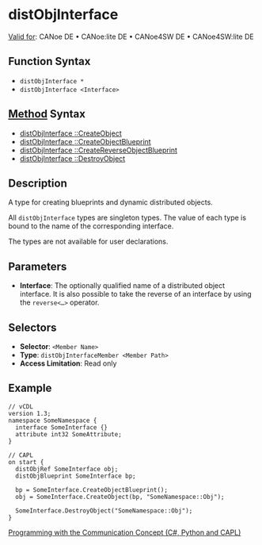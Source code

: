# distObjInterface

[Valid for](../../../Shared/FeatureAvailability.md):  CANoe DE • CANoe:lite DE • CANoe4SW DE • CANoe4SW:lite DE

## Function Syntax

- `distObjInterface *`
- `distObjInterface <Interface>`

## [Method](../../../Shared/CAPL/General/ClassesAndObjects.md) Syntax

- [distObjInterface <Interface>::CreateObject](../Methods/CAPLfunctiondistObjInterfaceCreateObject.md)
- [distObjInterface <Interface>::CreateObjectBlueprint](../Methods/CAPLfunctiondistObjInterfaceCreateObjectBlueprint.md)
- [distObjInterface <Interface>::CreateReverseObjectBlueprint](../Methods/CAPLfunctiondistObjInterfaceCreateReverseObjectBlueprint.md)
- [distObjInterface <Interface>::DestroyObject](../Methods/CAPLfunctiondistObjInterfaceDestroyObject.md)

## Description

A type for creating blueprints and dynamic distributed objects.

All `distObjInterface` types are singleton types. The value of each type is bound to the name of the corresponding interface.

The types are not available for user declarations.

## Parameters

- **Interface**: The optionally qualified name of a distributed object interface. It is also possible to take the reverse of an interface by using the `reverse<…>` operator.

## Selectors

- **Selector**: `<Member Name>`
- **Type**: `distObjInterfaceMember <Member Path>`
- **Access Limitation**: Read only

## Example

```plaintext
// vCDL
version 1.3;
namespace SomeNamespace {
  interface SomeInterface {}
  attribute int32 SomeAttribute;
}

// CAPL
on start {
  distObjRef SomeInterface obj;
  distObjBlueprint SomeInterface bp;

  bp = SomeInterface.CreateObjectBlueprint();
  obj = SomeInterface.CreateObject(bp, "SomeNamespace::Obj");

  SomeInterface.DestroyObject("SomeNamespace::Obj");
}
```

[Programming with the Communication Concept (C#, Python and CAPL)](../../../CANoeCANalyzer/CommunicationConcept/Programming/CCP.md)
